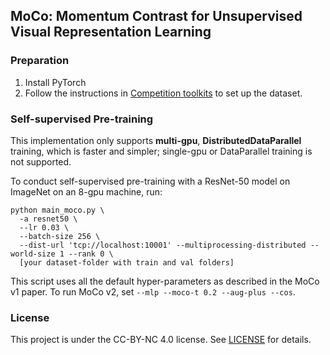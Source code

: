 ## MoCo: Momentum Contrast for Unsupervised Visual Representation Learning


### Preparation

1. Install PyTorch
2. Follow the instructions in [Competition toolkits](https://github.com/VIPriors/vipriors-challenges-toolkit/tree/master/image-classification) to set up the dataset.


### Self-supervised Pre-training

This implementation only supports **multi-gpu**, **DistributedDataParallel** training, which is faster and simpler; single-gpu or DataParallel training is not supported.

To conduct self-supervised pre-training with a ResNet-50 model on ImageNet on an 8-gpu machine, run:
```
python main_moco.py \
  -a resnet50 \
  --lr 0.03 \
  --batch-size 256 \
  --dist-url 'tcp://localhost:10001' --multiprocessing-distributed --world-size 1 --rank 0 \
  [your dataset-folder with train and val folders]
```
This script uses all the default hyper-parameters as described in the MoCo v1 paper. To run MoCo v2, set `--mlp --moco-t 0.2 --aug-plus --cos`.


### License

This project is under the CC-BY-NC 4.0 license. See [LICENSE](LICENSE) for details.


